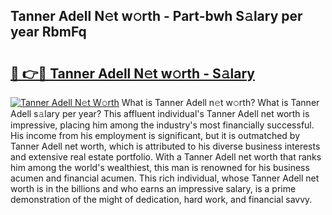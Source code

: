 ## Tanner Adell N𝚎t w𝚘rth - Part-bwh S𝚊lary per year RbmFq

# <h2><a href="http://gc47m4.nevu.top/?p=Tanner+Adell">🔗 👉🔴 Tanner Adell N𝚎t w𝚘rth - S𝚊lary</a></h2>

[![Tanner Adell N𝚎t W𝚘rth](https://i.imgur.com/Oavwk0R.jpeg)](http://gc47m4.nevu.top/?p=Tanner+Adell)
What is Tanner Adell n𝚎t w𝚘rth? What is Tanner Adell s𝚊lary per year?
This affluent individual's Tanner Adell net worth is impressive, placing him among the industry's most financially successful. His income from his employment is significant, but it is outmatched by Tanner Adell net worth, which is attributed to his diverse business interests and extensive real estate portfolio. With a Tanner Adell net worth that ranks him among the world's wealthiest, this man is renowned for his business acumen and financial acumen. This rich individual, whose Tanner Adell net worth is in the billions and who earns an impressive salary, is a prime demonstration of the might of dedication, hard work, and financial savvy.
